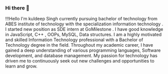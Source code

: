### Hi there 👋

<!--
**kuldeepzack/kuldeepzack** is a ✨ _special_ ✨ repository because its `README.md` (this file) appears on your GitHub profile.

Here are some ideas to get you started:

- 🔭 I’m currently working on ...
- 🌱 I’m currently learning ...
- 👯 I’m looking to collaborate on ...
- 🤔 I’m looking for help with ...
- 💬 Ask me about ...
- 📫 How to reach me: ...
- 😄 Pronouns: ...
- ⚡ Fun fact: ...
-->
!!!Hello
I'm kuldeep Singh currently pursuing bachelor of technology from ABES institute of technology with the specialization information technology . I started new position as SDE intern at GoMilestone . I have good knowledge in JavaScript, C++ , OOPs, MySQL, Data structures.
 I am a highly motivated and skilled Information Technology professional with a Bachelor of Technology degree in the field. Throughout my academic career, I have gained a deep understanding of various programming languages, Software development, and database management. My passion for technology has driven me to continuously seek out new challenges and opportunities to learn and grow.
